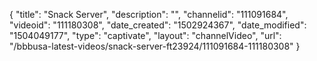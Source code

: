 {
    "title": "Snack Server",
    "description": "",
    "channelid": "111091684",
    "videoid": "111180308",
    "date_created": "1502924367",
    "date_modified": "1504049177",
    "type": "captivate",
    "layout": "channelVideo",
    "url": "\/bbbusa-latest-videos\/snack-server-ft23924\/111091684-111180308"
}